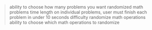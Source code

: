> ability to choose how many problems you want
> randomized math problems
> time length on individual problems, user must finish each problem in under 10 seconds
> difficulty
> randomize math operations
> ability to choose which math operations to randomize
